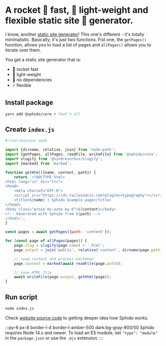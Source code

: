 # A rocket 🚀 fast, 💭 light-weight and flexible static site 🤖 generator.

I know, another [static site generator](https://github.com/collections/static-site-generators)! This one's different - it's totally minimalistic. 
Basically, it's just two functions. Fist one, the `getPages()` function, allows you to load a list of pages and `allPages()` allows you to iterate over them.

You get a static site generator that is:

- 🚀 rocket fast
- 💭️ light-weight
- 🤘 no dependencies
- ⚡️ flexible

## Install package

```bash 
yarn add @sphido/core # that's all
```

## Create `index.js`

```javascript
#!/usr/bin/env node

import {dirname, relative, join} from 'node:path';
import {getPages, allPages, readFile, writeFile} from '@sphido/core';
import slugify from '@sindresorhus/slugify';
import {marked} from 'marked';

function getHtml({name, content, path}) {
	return `<!DOCTYPE html>
<html lang="cs" dir="ltr">
<head>
	<meta charset="UTF-8">
	<script src="https://cdn.tailwindcss.com?plugins=typography"></script>
	<title>${name} | Sphido Example page</title>	
</head>
<body class="prose mx-auto my-6">${content}</body>
<!-- Generated with Sphido from ${path} -->
</html>`;
}

const pages = await getPages({path: 'content'});

for (const page of allPages(pages)) {
	page.slug = slugify(page.name) + '.html';
	page.output = join('public', relative('content', dirname(page.path)), page.slug);

	// read content and process markdown
	page.content = marked(await readFile(page.path));

	// save HTML file
	await writeFile(page.output, getHtml(page));
}
```

## Run script

```bash
node index.js
```

Check [website source code](https://github.com/sphido/sphido.org) to getting deeper idea how Sphido works.


:::py-6 px-8 border-l-4 border-l-amber-500 dark:bg-gray-900/50
Sphido requires Node 14.x and newer. To load an ES module, set `"type": "module"` in the `package.json` or use the `.mjs` extension.
:::